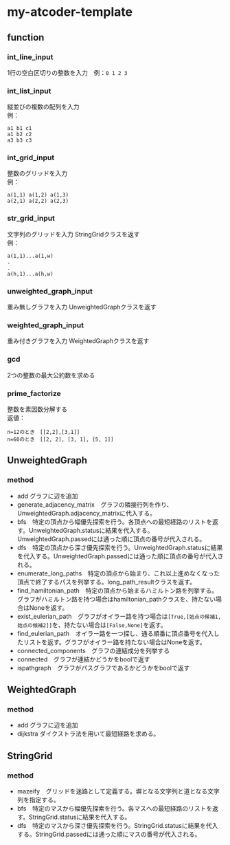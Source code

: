 # my-atcoder-template

## function
### int_line_input
1行の空白区切りの整数を入力　例：`0 1 2 3`
### int_list_input
縦並びの複数の配列を入力
<br>例：
```
a1 b1 c1
a1 b2 c2
a3 b3 c3
```
### int_grid_input
整数のグリッドを入力
<br>例：
```
a(1,1) a(1,2) a(1,3)
a(2,1) a(2,2) a(2,3)
```
### str_grid_input
文字列のグリッドを入力
StringGridクラスを返す
<br>例：
```
a(1,1)...a(1,w)
.
.
a(h,1)...a(h,w)
```
### unweighted_graph_input
重み無しグラフを入力
UnweightedGraphクラスを返す
### weighted_graph_input
重み付きグラフを入力
WeightedGraphクラスを返す
### gcd
2つの整数の最大公約数を求める
### prime_factorize
整数を素因数分解する
<br>返値：
```
n=12のとき　[[2,2],[3,1]]
n=60のとき　[[2, 2], [3, 1], [5, 1]]
```
## UnweightedGraph
### method
- add グラフに辺を追加
- generate_adjacency_matrix　グラフの隣接行列を作り、UnweightedGraph.adjacency_matrixに代入する。
- bfs　特定の頂点から幅優先探索を行う。各頂点への最短経路のリストを返す。UnweightedGraph.statusに結果を代入する。UnweightedGraph.passedには通った順に頂点の番号が代入される。
- dfs　特定の頂点から深さ優先探索を行う。UnweightedGraph.statusに結果を代入する。UnweightedGraph.passedには通った順に頂点の番号が代入される。
- enumerate_long_paths　特定の頂点から始まり、これ以上進めなくなった頂点で終了するパスを列挙する。long_path_resultクラスを返す。
- find_hamiltonian_path　特定の頂点から始まるハミルトン路を列挙する。グラフがハミルトン路を持つ場合はhamiltonian_pathクラスを、持たない場合はNoneを返す。
- exist_eulerian_path　グラフがオイラー路を持つ場合は`[True,[始点の候補1,始点の候補2]]`を、持たない場合は`[False,None]`を返す。
- find_eulerian_path　オイラー路を一つ探し、通る順番に頂点番号を代入したリストを返す。グラフがオイラー路を持たない場合はNoneを返す。
- connected_components　グラフの連結成分を列挙する
- connected　グラフが連結かどうかをboolで返す
- ispathgraph　グラフがパスグラフであるかどうかをboolで返す
## WeightedGraph
### method
- add グラフに辺を追加
- dijkstra ダイクストラ法を用いて最短経路を求める。
## StringGrid
### method
- mazeify　グリッドを迷路として定義する。塀となる文字列と道となる文字列を指定する。
- bfs　特定のマスから幅優先探索を行う。各マスへの最短経路のリストを返す。StringGrid.statusに結果を代入する。
- dfs　特定のマスから深さ優先探索を行う。StringGrid.statusに結果を代入する。StringGrid.passedには通った順にマスの番号が代入される。

